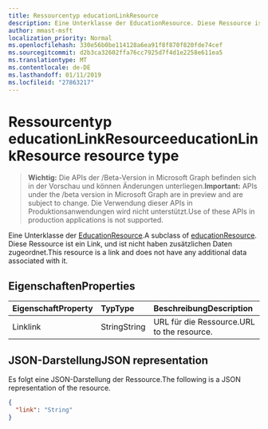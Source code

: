 ```yaml
---
title: Ressourcentyp educationLinkResource
description: Eine Unterklasse der EducationResource. Diese Ressource ist ein Link, und ist nicht haben zusätzlichen Daten zugeordnet.
author: mmast-msft
localization_priority: Normal
ms.openlocfilehash: 330e56b0be114128a6ea91f8f870f820fde74cef
ms.sourcegitcommit: d2b3ca32602ffa76cc7925d7f4d1e2258e611ea5
ms.translationtype: MT
ms.contentlocale: de-DE
ms.lasthandoff: 01/11/2019
ms.locfileid: "27863217"
---
```

# <a name="educationlinkresource-resource-type"></a><span data-ttu-id="83e53-104">Ressourcentyp educationLinkResource</span><span class="sxs-lookup"><span data-stu-id="83e53-104">educationLinkResource resource type</span></span>

> <span data-ttu-id="83e53-105">**Wichtig:** Die APIs der /Beta-Version in Microsoft Graph befinden sich in der Vorschau und können Änderungen unterliegen.</span><span class="sxs-lookup"><span data-stu-id="83e53-105">**Important:** APIs under the /beta version in Microsoft Graph are in preview and are subject to change.</span></span> <span data-ttu-id="83e53-106">Die Verwendung dieser APIs in Produktionsanwendungen wird nicht unterstützt.</span><span class="sxs-lookup"><span data-stu-id="83e53-106">Use of these APIs in production applications is not supported.</span></span>

<span data-ttu-id="83e53-107">Eine Unterklasse der [EducationResource](educationresource.md).</span><span class="sxs-lookup"><span data-stu-id="83e53-107">A subclass of [educationResource](educationresource.md).</span></span> <span data-ttu-id="83e53-108">Diese Ressource ist ein Link, und ist nicht haben zusätzlichen Daten zugeordnet.</span><span class="sxs-lookup"><span data-stu-id="83e53-108">This resource is a link and does not have any additional data associated with it.</span></span>


## <a name="properties"></a><span data-ttu-id="83e53-109">Eigenschaften</span><span class="sxs-lookup"><span data-stu-id="83e53-109">Properties</span></span>
| <span data-ttu-id="83e53-110">Eigenschaft</span><span class="sxs-lookup"><span data-stu-id="83e53-110">Property</span></span>     | <span data-ttu-id="83e53-111">Typ</span><span class="sxs-lookup"><span data-stu-id="83e53-111">Type</span></span>   |<span data-ttu-id="83e53-112">Beschreibung</span><span class="sxs-lookup"><span data-stu-id="83e53-112">Description</span></span>|
|:---------------|:--------|:----------|
|<span data-ttu-id="83e53-113">Link</span><span class="sxs-lookup"><span data-stu-id="83e53-113">link</span></span>|<span data-ttu-id="83e53-114">String</span><span class="sxs-lookup"><span data-stu-id="83e53-114">String</span></span>|<span data-ttu-id="83e53-115">URL für die Ressource.</span><span class="sxs-lookup"><span data-stu-id="83e53-115">URL to the resource.</span></span>|

## <a name="json-representation"></a><span data-ttu-id="83e53-116">JSON-Darstellung</span><span class="sxs-lookup"><span data-stu-id="83e53-116">JSON representation</span></span>

<span data-ttu-id="83e53-117">Es folgt eine JSON-Darstellung der Ressource.</span><span class="sxs-lookup"><span data-stu-id="83e53-117">The following is a JSON representation of the resource.</span></span>

<!-- {
  "blockType": "resource",
  "optionalProperties": [

  ],
  "@odata.type": "microsoft.graph.educationLinkResource"
}-->

```json
{
  "link": "String"
}

```

<!-- uuid: 8fcb5dbc-d5aa-4681-8e31-b001d5168d79
2015-10-25 14:57:30 UTC -->
<!-- {
  "type": "#page.annotation",
  "description": "educationLinkResource resource",
  "keywords": "",
  "section": "documentation",
  "tocPath": ""
}-->
